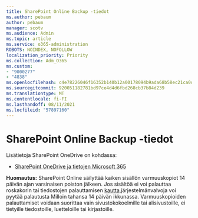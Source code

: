 ```yaml
---
title: SharePoint Online Backup -tiedot
ms.author: pebaum
author: pebaum
manager: scotv
ms.audience: Admin
ms.topic: article
ms.service: o365-administration
ROBOTS: NOINDEX, NOFOLLOW
localization_priority: Priority
ms.collection: Adm_O365
ms.custom:
- "9000277"
- "4838"
ms.openlocfilehash: c4e78226046f16352b140b12a00178094b9ada68b58ec21ca0d974792c8e3068
ms.sourcegitcommit: 920051182781bd97ce4d4d6fbd268cb37b84d239
ms.translationtype: MT
ms.contentlocale: fi-FI
ms.lasthandoff: 08/11/2021
ms.locfileid: "57897160"
---
```

# <a name="sharepoint-online-backup-information"></a>SharePoint Online Backup -tiedot

Lisätietoja SharePoint OneDrive on kohdassa:

- [SharePoint OneDrive ja tietojen Microsoft 365](https://docs.microsoft.com/compliance/assurance/assurance-sharepoint-onedrive-data-resiliency)

**Huomautus:** SharePoint Online säilyttää kaiken sisällön varmuuskopiot 14 päivän ajan varsinaisen poiston jälkeen. Jos sisältöä ei voi [](https://support.microsoft.com/office/restore-deleted-items-from-the-site-collection-recycle-bin-5fa924ee-16d7-487b-9a0a-021b9062d14b) palauttaa roskakorin tai tiedostojen palauttamisen [kautta,](https://support.microsoft.com/office/restore-your-onedrive-fa231298-759d-41cf-bcd0-25ac53eb8a15)järjestelmänvalvoja voi pyytää palautusta Milloin tahansa 14 päivän ikkunassa. Varmuuskopioiden palauttamiset voidaan suorittaa vain sivustokokoelmille tai alisivustoille, ei tietyille tiedostoille, luetteloille tai kirjastoille.
